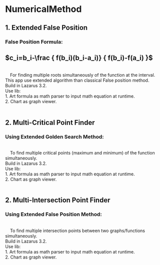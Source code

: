 # NumericalMethod
## 1. Extended False Position
### False Position Formula: ###
  ## $c_i=b_i-\frac { f(b_i)(b_i-a_i)} { f(b_i)-f(a_i) }\$ ## 
<br>
&nbsp&nbsp&nbsp For finding multiple roots simultaneously of the function at the interval. This app use extended algorithm than classical False position method.<br>
Build in Lazarus 3.2. <br>
Use lib:<br>
1. Art formula as math parser to input math equation at runtime.<br>
2. Chart as graph viewer.
<br><br>

## 2. Multi-Critical Point Finder
### Using Extended Golden Search Method: ###
<br>
&nbsp&nbsp&nbsp To find multiple critical points (maximum and minimum) of the function simultaneously.
<br>
Build in Lazarus 3.2. <br>
Use lib:<br>
1. Art formula as math parser to input math equation at runtime.<br>
2. Chart as graph viewer.
<br><br>

## 2. Multi-Intersection Point Finder
### Using Extended False Position Method: ###
<br>
&nbsp&nbsp&nbsp To find multiple intersection points between two graphs/functions simultaneously.
<br>
Build in Lazarus 3.2. <br>
Use lib:<br>
1. Art formula as math parser to input math equation at runtime.<br>
2. Chart as graph viewer.


